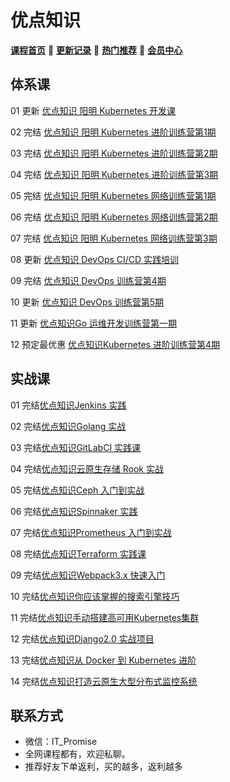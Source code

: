 # 优点知识

[**课程首页**](../../README.md) 💖 [**更新记录**](./gxjl-2023.md) 💖 [**热门推荐**](./rmtj.md) 💖 [**会员中心**](./vip.md)

## **体系课**

01 更新 [优点知识 阳明 Kubernetes 开发课](https://youdianzhishi.com/web/course/1018)

02 完结 [优点知识 阳明 Kubernetes 进阶训练营第1期](https://youdianzhishi.com/web/course/1012)

03 完结 [优点知识 阳明 Kubernetes 进阶训练营第2期](https://youdianzhishi.com/web/course/1022)

04 完结 [优点知识 阳明 Kubernetes 进阶训练营第3期](https://youdianzhishi.com/web/course/1030)

05 完结 [优点知识 阳明 Kubernetes 网络训练营第1期](https://youdianzhishi.com/web/course/1021)

06 完结 [优点知识 阳明 Kubernetes 网络训练营第2期](https://youdianzhishi.com/web/course/1029)

07 完结 [优点知识 阳明 Kubernetes 网络训练营第3期](https://youdianzhishi.com/web/course/1031)

08 更新 [优点知识 DevOps CI/CD 实践培训](https://youdianzhishi.com/web/course/1026)

09 完结 [优点知识 DevOps 训练营第4期](https://youdianzhishi.com/web/course/1032)

10 更新 [优点知识 DevOps 训练营第5期](https://youdianzhishi.com/web/course/1034)

11 更新 [优点知识Go 运维开发训练营第一期](https://youdianzhishi.com/web/course/1035)

12 预定最优惠 [优点知识Kubernetes 进阶训练营第4期](https://youdianzhishi.com/web/course/1036)

## **实战课**

01 完结[优点知识Jenkins 实践](https://youdianzhishi.com/web/course/1013)

02 完结[优点知识Golang 实战](https://youdianzhishi.com/web/course/1011)

03 完结[优点知识GitLabCI 实践课](https://youdianzhishi.com/web/course/1016)

04 完结[优点知识云原生存储 Rook 实战](https://youdianzhishi.com/web/course/1025)

05 完结[优点知识Ceph 入门到实战](https://youdianzhishi.com/web/course/1019)

06 完结[优点知识Spinnaker 实践](https://youdianzhishi.com/web/course/1020)

07 完结[优点知识Prometheus 入门到实战](https://youdianzhishi.com/web/course/1027)

08 完结[优点知识Terraform 实践课](https://youdianzhishi.com/web/course/1033)

09 完结[优点知识Webpack3.x 快速入门](https://youdianzhishi.com/web/course/1003)

10 完结[优点知识你应该掌握的搜索引擎技巧](https://youdianzhishi.com/web/course/1008)

11 完结[优点知识手动搭建高可用Kubernetes集群](https://youdianzhishi.com/web/course/1004)

12 完结[优点知识Django2.0 实战项目](https://youdianzhishi.com/web/course/1006)

13 完结[优点知识从 Docker 到 Kubernetes 进阶](https://youdianzhishi.com/web/course/1007)

14 完结[优点知识打造云原生大型分布式监控系统](https://youdianzhishi.com/web/course/1015)

## **联系方式**
-  微信：IT_Promise
-  全网课程都有，欢迎私聊。
-  推荐好友下单返利，买的越多，返利越多